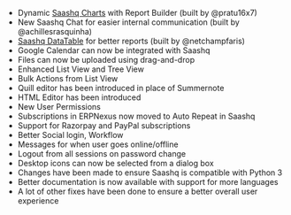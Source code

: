 - Dynamic [Saashq Charts](https://github.com/saashq/charts) with Report Builder (built by @pratu16x7)
- New Saashq Chat for easier internal communication (built by @achillesrasquinha)
- [Saashq DataTable](https://github.com/saashq/datatable) for better reports (built by @netchampfaris)
- Google Calendar can now be integrated with Saashq
- Files can now be uploaded using drag-and-drop
- Enhanced List View and Tree View
- Bulk Actions from List View
- Quill editor has been introduced in place of Summernote
- HTML Editor has been introduced
- New User Permissions
- Subscriptions in ERPNexus now moved to Auto Repeat in Saashq
- Support for Razorpay and PayPal subscriptions
- Better Social login, Workflow
- Messages for when user goes online/offline
- Logout from all sessions on password change
- Desktop icons can now be selected from a dialog box
- Changes have been made to ensure Saashq is compatible with Python 3
- Better documentation is now available with support for more languages
- A lot of other fixes have been done to ensure a better overall user experience